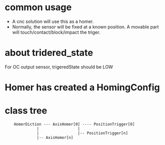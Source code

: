 
# common usage
* A cnc solution will use this as a homer.
* Normally, the sensor will be fixed at a known position.  A movable part will touch/contact/block/impact the triger.


# about tridered_state
For OC output sensor, trigeredState should be LOW


# Homer has created a HomingConfig


# class tree
```
    HomerDiction --- AxisHomer[0] ---- PositionTrigger[0]
              |                 |
              |                 |-- PositionTrigger[n]
              |-- AxisHomer[n]
```



